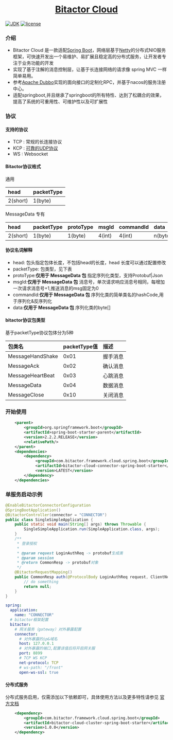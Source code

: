 

<h1 align="center">
 <a href="http://cloud.bitactor.com" title="Bitactor Cloud">Bitactor Cloud</a>
</h1>


  [![JDK](https://img.shields.io/badge/JDK-1.8%2B-green.svg)](https://www.oracle.com/technetwork/java/javase/downloads/index.html)
  [![license](https://img.shields.io/badge/license-Apache%202-4EB1BA.svg)](https://www.apache.org/licenses/LICENSE-2.0)

### 介绍

* Bitactor Cloud 是一款适配[Spring Boot](https://spring.io/projects/spring-boot)，网络层基于[Netty](https://netty.io/)的分布式NIO服务框架，可快速开发出一个易维护、易扩展且稳定高的分布式服务，让开发者专注于业务功能的开发<br>
* 实现了基于注解的消息控制层，让基于长连接网络的请求像 spring MVC 一样简单易用。<br>
* 参考[Apache Dubbo](https://github.com/apache/dubbo)实现的面向接口的定制化RPC，并基于nacos的服务注册中心。<br>
* 适配springboot,并且继承了springboot的所有特性、达到了松耦合的效果，提高了系统的可重用性、可维护性以及可扩展性<br>

### 协议

#### 支持的协议

* TCP   :   常规的长连接协议
* KCP   :   [可靠的UDP协议](https://github.com/szhnet/kcp-netty)
* WS    :   Websocket

#### Bitactor协议格式

通用

| head     | packetType |
|:---------|:-----------|
| 2(short) | 1(byte)    |

MessageData 专有

| head     | packetType | protoType | msgId  | commandId | data    |
|:---------|:-----------|:----------|:-------|:----------|:--------|
| 2(short) | 1(byte)    | 1(byte)   | 4(int) | 4(int)    | n(byte) |

#### 协议名词解释

* head: 包头指定包体长度，不包括head的长度，head 长度可以通过配置修改
* packetType: 包类型，见下表
* protoType:**仅用于 MessageData 包** 指定序列化类型，支持Protobuf|Json
* msgId:**仅用于 MessageData 包**
  消息号，单次请求响应消息号相同，每增加一次请求消息号+1,推送消息的msg固定为0
* commandId:**仅用于 MessageData 包**
  序列化类的简单类名的hashCode,用于序列化&反序列化
* data:**仅用于 MessageData 包** 序列化类的byte[]

#### bitactor协议包类型

基于packetType协议包体分为5种

| 包类名            | packetType值 | 描述    |
|:-----------------|:-------------|:--------|
| MessageHandShake | 0x01         | 握手消息 |
| MessageAck       | 0x02         | 确认消息 |
| MessageHeartBeat | 0x03         | 心跳消息 |
| MessageData      | 0x04         | 数据消息 |
| MessageClose     | 0x10         | 关闭消息 |

### 开始使用

```xml
    <parent>
        <groupId>org.springframework.boot</groupId>
        <artifactId>spring-boot-starter-parent</artifactId>
        <version>2.2.2.RELEASE</version>
        <relativePath/>
    </parent>
    <dependencies>
        <dependency>
             <groupId>com.bitactor.framework.cloud.spring.boot</groupId>
             <artifactId>bitactor-cloud-connector-spring-boot-starter</artifactId>
             <version>LATEST</version>
        </dependency>
    </dependencies>
```

### 单服务启动示例

```java
@EnableBitactorConnectorConfiguration
@SpringBootApplication()
@BitactorController(connector = "CONNECTOR")
public class SingleSimpleApplication {
    public static void main(String[] args) throws Throwable {
        SingleSimpleApplication.run(SimpleApplication.class, args);
    }
    /**
     * 登录授权
     *
     * @param request LoginAuthReq -> protobuf生成类
     * @param session 
     * @return CommonResp -> protobuf对象
     */
    @BitactorRequestMapping()
    public CommonResp auth(@ProtocolBody LoginAuthReq request, ClientNetSession session) {
        // do something
        return null;
    }
}
```

```yaml
spring:
  application:
    name: "CONNECTOR"
  # bitactor框架配置
  bitactor:
    # 网关服务（gateway）对外暴露配置
    connector:
      # 对外暴露的ip&域名
      host: 127.0.0.1
      # 对外暴露的端口,配置该值后将开启网关服
      port: 8899
      # TCP WS KCP
      net-protocol: TCP
      # ws-path: "/front"
      open-ws-ssl: true
```

#### 分布式服务
   分布式服务启用，仅需添加以下依赖即可，具体使用方法以及更多特性请参见 [官方文档](https://www.bitactor.com/)
```xml
    <dependency>
        <groupId>com.bitactor.framework.cloud.spring.boot</groupId>
        <artifactId>bitactor-cloud-cluster-spring-boot-starter</artifactId>
        <version>1.0.0</version>
    </dependency>
```

